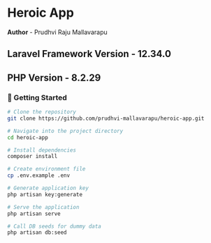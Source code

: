 # Heroic App

**Author** - Prudhvi Raju Mallavarapu

## **Laravel Framework Version** - 12.34.0

## **PHP Version** - 8.2.29

### 🚀 Getting Started

```bash
# Clone the repository
git clone https://github.com/prudhvi-mallavarapu/heroic-app.git

# Navigate into the project directory
cd heroic-app

# Install dependencies
composer install

# Create environment file
cp .env.example .env

# Generate application key
php artisan key:generate

# Serve the application
php artisan serve

# Call DB seeds for dummy data
php artisan db:seed
```
